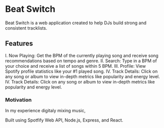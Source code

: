 # Beat Switch

Beat Switch is a web application created to help DJs build strong and consistent tracklists.

## Features
I. Now Playing: Get the BPM of the currently playing song and receive song recommendations based on tempo and genre.
II. Search: Type in a BPM of your choice and receive a list of songs within 5 BPM.
III. Profile: View Spotify profile statistics like your #1 played song.
IV. Track Details: Click on any song or album to view in-depth metrics like popularity and energy level.
IV. Track Details: Click on any song or album to view in-depth metrics like popularity and energy level.

### Motivation

In my experience digitaly mixing music, 



Built using Spotfify Web API, Node.js, Express, and React. 

 
